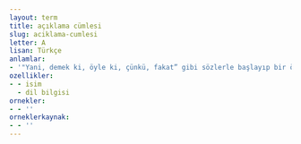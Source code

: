 ```yaml
---
layout: term
title: açıklama cümlesi
slug: aciklama-cumlesi
letter: A
lisan: Türkçe
anlamlar:
- '"Yani, demek ki, öyle ki, çünkü, fakat” gibi sözlerle başlayıp bir önceki cümleyle bağlantı kurarak ana cümlede anlatılmak istenen duygu ve düşünceyi daha iyi açıklamak ve pekiştirmek için kullanılan cümle'
ozellikler:
- - isim
  - dil bilgisi
ornekler:
- - ''
orneklerkaynak:
- - ''
---
```

